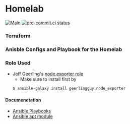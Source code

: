 # Homelab

[![Main](https://github.com/yelinaung/homelab/actions/workflows/main.yaml/badge.svg)](https://github.com/yelinaung/homelab/actions/workflows/main.yaml)
[![pre-commit.ci status](https://results.pre-commit.ci/badge/github/yelinaung/homelab/main.svg)](https://results.pre-commit.ci/latest/github/yelinaung/homelab/main)

### Terraform


### Anisble Configs and Playbook for the Homelab

### Role Used

- Jeff Geerling's [node exporter role](https://github.com/geerlingguy/ansible-role-node_exporter)
    - Make sure to install first by
    ```bash
    $ ansible-galaxy install geerlingguy.node_exporter
    ```

#### Documenetation

- [Ansible Playbooks](https://docs.ansible.com/ansible/latest/playbook_guide/playbooks_intro.html)
- [Ansible apt module](https://docs.ansible.com/ansible/latest/collections/ansible/builtin/apt_module.html)
